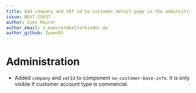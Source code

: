 ```yaml
---
title: Add company and VAT id to customer detail page in the administration
issue: NEXT-25637
author: Sven Mäurer
author_email: s.maeurer@kellerkinder.de
author_github: Zwaen91
---
```

# Administration
* Added `company` and `vatId` to component `sw-customer-base-info`. It is only visible if customer account type is commercial.
